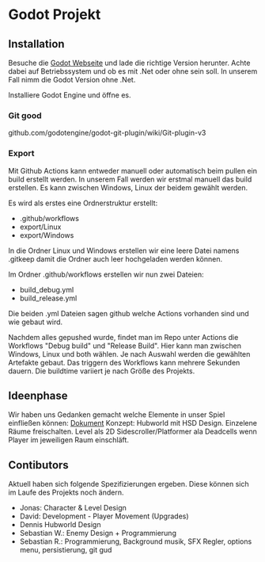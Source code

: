 # Godot Projekt

## Installation

Besuche die [Godot Webseite](https://godotengine.org/download/) und lade die richtige Version herunter. Achte dabei auf Betriebssystem und ob es mit .Net oder ohne sein soll. In unserem Fall nimm die Godot Version ohne .Net.

Installiere Godot Engine und öffne es.

### Git good
github.com/godotengine/godot-git-plugin/wiki/Git-plugin-v3

### Export
Mit Github Actions kann entweder manuell oder automatisch beim pullen ein build erstellt werden.
In unserem Fall werden wir erstmal manuell das build erstellen. Es kann zwischen Windows, Linux der beidem gewählt 
werden.

Es wird als erstes eine Ordnerstruktur erstellt:
- .github/workflows
- export/Linux
- export/Windows

In die Ordner Linux und Windows erstellen wir eine leere Datei namens .gitkeep damit die Ordner auch leer hochgeladen 
werden können.

Im Ordner .github/workflows erstellen wir nun zwei Dateien:
- build_debug.yml
- build_release.yml

Die beiden .yml Dateien sagen github welche Actions vorhanden sind und wie gebaut wird.

Nachdem alles gepushed wurde, findet man im Repo unter Actions die Workflows "Debug build" und "Release Build". Hier kann
man zwischen Windows, Linux und both wählen. Je nach Auswahl werden die gewählten Artefakte gebaut. Das triggern des
Workflows kann mehrere Sekunden dauern. Die buildtime variiert je nach Größe des Projekts.

## Ideenphase
Wir haben uns Gedanken gemacht welche Elemente in unser Spiel einfließen können: [Dokument](https://docs.google.com/document/d/1tbJDoIl8Td4ONdNFHV6nYKuIKZrESmLNq2ERpz86UJI/edit?tab=t.0#heading=h.uuaadedxe2fx)
Konzept: Hubworld mit HSD Design. Einzelene Räume freischalten. Level als 2D Sidescroller/Platformer ala Deadcells 
wenn Player im jeweiligen Raum einschläft.

## Contibutors
Aktuell haben sich folgende Spezifizierungen ergeben. Diese können sich im Laufe des Projekts noch ändern.
- Jonas: Character & Level Design
- David: Development - Player Movement (Upgrades)
- Dennis Hubworld Design
- Sebastian W.: Enemy Design + Programmierung
- Sebastian R.: Programmierung, Background musik, SFX Regler, options menu, persistierung, git gud


